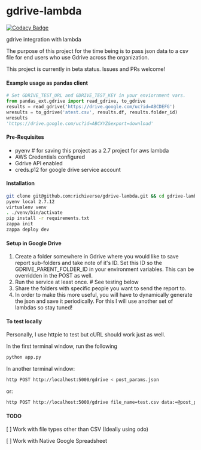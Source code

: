 # gdrive-lambda

[![Codacy Badge](https://api.codacy.com/project/badge/Grade/d430c5411ed949cf894b772b6500cfc0)](https://www.codacy.com/app/richiverse/gdrive-lambda?utm_source=github.com&utm_medium=referral&utm_content=richiverse/gdrive-lambda&utm_campaign=badger)

gdrive integration with lambda

The purpose of this project for the time being is to pass json data to a csv
file for end users who use Gdrive across the organization. 

This project is currently in beta status. Issues and PRs welcome!

#### Example usage as pandas client

```python
# Set GDRIVE_TEST_URL and GDRIVE_TEST_KEY in your enviornment vars.
from pandas_ext.gdrive import read_gdrive, to_gdrive
results = read_gdrive('https://drive.google.com/uc?id=ABCDEFG')
wresults = to_gdrive('atest.csv', results.df, results.folder_id)                             
wresults
'https://drive.google.com/uc?id=ABCXYZ&export=download'
```

#### Pre-Requisites
* pyenv # for saving this project as a 2.7 project for aws lambda
* AWS Credentials configured 
* Gdrive API enabled
* creds.p12 for google drive service account


#### Installation

```bash
git clone git@github.com:richiverse/gdrive-lambda.git && cd gdrive-lambda
pyenv local 2.7.12
virtualenv venv
. ./venv/bin/activate
pip install -r requirements.txt
zappa init
zappa deploy dev
```

#### Setup in Google Drive
1. Create a folder somewhere in Gdrive where you would like to save report sub-folders and take note of it's ID.
Set this ID so the GDRIVE_PARENT_FOLDER_ID in your environment variables. This can be overridden in the POST as well.
2. Run the service at least once. # See testing below
3. Share the folders with specific people you want to send the report to.
4. In order to make this more useful, you will have to dynamically generate the json and save it periodically.
For this I will use another set of lambdas so stay tuned!

#### To test locally

Personally, I use httpie to test but cURL should work just as well.

In the first terminal window, run the following
```bash
python app.py
```

In another terminal window:
```bash
http POST http://localhost:5000/gdrive < post_params.json
```

or:
```bash
http POST http://localhost:5000/gdrive file_name=test.csv data:=@post_params2.json
```

#### TODO

[ ] Work with file types other than CSV (Ideally using odo)

[ ] Work with Native Google Spreadsheet
